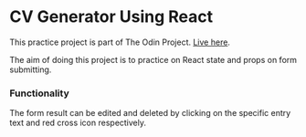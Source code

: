 # CV Generator Using React

This practice project is part of The Odin Project.
[Live here](https://tian-1800.github.io/CV-App/).

The aim of doing this project is to practice on React state and props on form submitting.

### Functionality
The form result can be edited and deleted by clicking on the specific entry text and red cross icon respectively. 